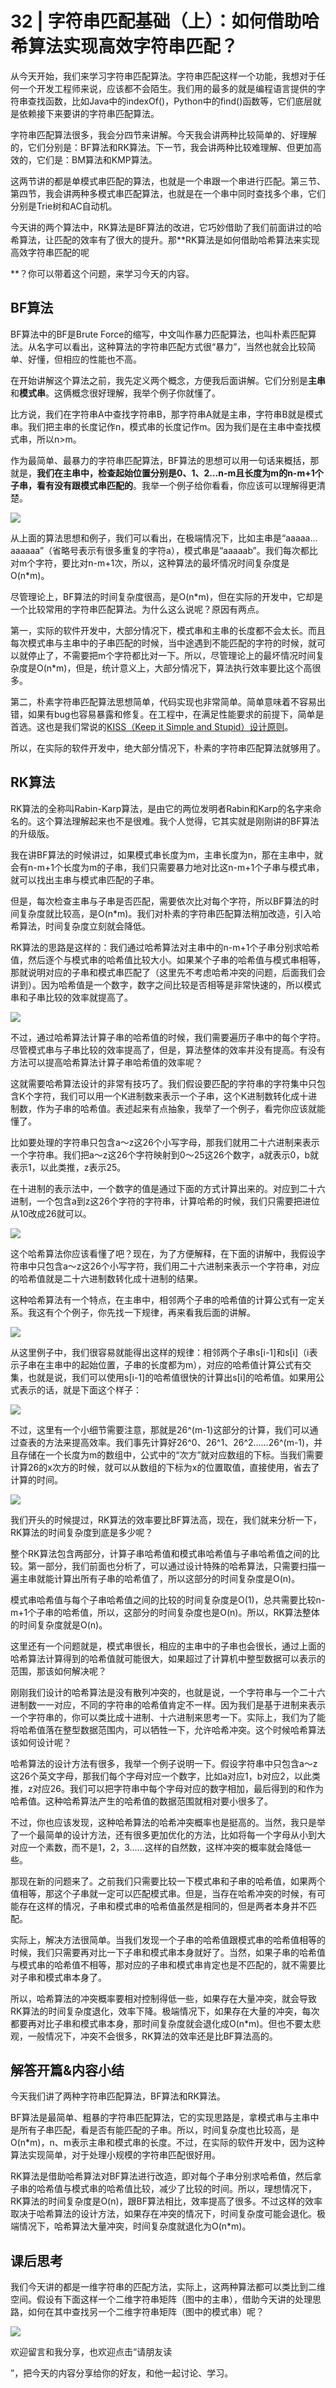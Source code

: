 # 32 \| 字符串匹配基础（上）：如何借助哈希算法实现高效字符串匹配？

从今天开始，我们来学习字符串匹配算法。字符串匹配这样一个功能，我想对于任何一个开发工程师来说，应该都不会陌生。我们用的最多的就是编程语言提供的字符串查找函数，比如Java中的indexOf()，Python中的find()函数等，它们底层就是依赖接下来要讲的字符串匹配算法。

字符串匹配算法很多，我会分四节来讲解。今天我会讲两种比较简单的、好理解的，它们分别是：BF算法和RK算法。下一节，我会讲两种比较难理解、但更加高效的，它们是：BM算法和KMP算法。

这两节讲的都是单模式串匹配的算法，也就是一个串跟一个串进行匹配。第三节、第四节，我会讲两种多模式串匹配算法，也就是在一个串中同时查找多个串，它们分别是Trie树和AC自动机。

今天讲的两个算法中，RK算法是BF算法的改进，它巧妙借助了我们前面讲过的哈希算法，让匹配的效率有了很大的提升。那**<span class="orange">RK算法是如何借助哈希算法来实现高效字符串匹配的呢</span>

**？你可以带着这个问题，来学习今天的内容。

## BF算法

BF算法中的BF是Brute Force的缩写，中文叫作暴力匹配算法，也叫朴素匹配算法。从名字可以看出，这种算法的字符串匹配方式很“暴力”，当然也就会比较简单、好懂，但相应的性能也不高。

<!-- [[[read_end]]] -->

在开始讲解这个算法之前，我先定义两个概念，方便我后面讲解。它们分别是**主串**和**模式串**。这俩概念很好理解，我举个例子你就懂了。

比方说，我们在字符串A中查找字符串B，那字符串A就是主串，字符串B就是模式串。我们把主串的长度记作n，模式串的长度记作m。因为我们是在主串中查找模式串，所以n>m。

作为最简单、最暴力的字符串匹配算法，BF算法的思想可以用一句话来概括，那就是，**我们在主串中，检查起始位置分别是0、1、2…n-m且长度为m的n-m+1个子串，看有没有跟模式串匹配的**。我举一个例子给你看看，你应该可以理解得更清楚。

![](<https://static001.geekbang.org/resource/image/f3/a2/f36fed972a5bdc75331d59c36eb15aa2.jpg>)

从上面的算法思想和例子，我们可以看出，在极端情况下，比如主串是“aaaaa…aaaaaa”（省略号表示有很多重复的字符a），模式串是“aaaaab”。我们每次都比对m个字符，要比对n-m+1次，所以，这种算法的最坏情况时间复杂度是O(n\*m)。

尽管理论上，BF算法的时间复杂度很高，是O(n\*m)，但在实际的开发中，它却是一个比较常用的字符串匹配算法。为什么这么说呢？原因有两点。

第一，实际的软件开发中，大部分情况下，模式串和主串的长度都不会太长。而且每次模式串与主串中的子串匹配的时候，当中途遇到不能匹配的字符的时候，就可以就停止了，不需要把m个字符都比对一下。所以，尽管理论上的最坏情况时间复杂度是O(n\*m)，但是，统计意义上，大部分情况下，算法执行效率要比这个高很多。

第二，朴素字符串匹配算法思想简单，代码实现也非常简单。简单意味着不容易出错，如果有bug也容易暴露和修复。在工程中，在满足性能要求的前提下，简单是首选。这也是我们常说的[KISS（Keep it Simple and Stupid）设计原则](<https://zh.wikipedia.org/wiki/KISS%E5%8E%9F%E5%88%99>)。

所以，在实际的软件开发中，绝大部分情况下，朴素的字符串匹配算法就够用了。

## RK算法

RK算法的全称叫Rabin-Karp算法，是由它的两位发明者Rabin和Karp的名字来命名的。这个算法理解起来也不是很难。我个人觉得，它其实就是刚刚讲的BF算法的升级版。

我在讲BF算法的时候讲过，如果模式串长度为m，主串长度为n，那在主串中，就会有n-m+1个长度为m的子串，我们只需要暴力地对比这n-m+1个子串与模式串，就可以找出主串与模式串匹配的子串。

但是，每次检查主串与子串是否匹配，需要依次比对每个字符，所以BF算法的时间复杂度就比较高，是O(n\*m)。我们对朴素的字符串匹配算法稍加改造，引入哈希算法，时间复杂度立刻就会降低。

RK算法的思路是这样的：我们通过哈希算法对主串中的n-m+1个子串分别求哈希值，然后逐个与模式串的哈希值比较大小。如果某个子串的哈希值与模式串相等，那就说明对应的子串和模式串匹配了（这里先不考虑哈希冲突的问题，后面我们会讲到）。因为哈希值是一个数字，数字之间比较是否相等是非常快速的，所以模式串和子串比较的效率就提高了。

![](<https://static001.geekbang.org/resource/image/01/ee/015c85a9c2a4adc11236f9a40c6d57ee.jpg>)

不过，通过哈希算法计算子串的哈希值的时候，我们需要遍历子串中的每个字符。尽管模式串与子串比较的效率提高了，但是，算法整体的效率并没有提高。有没有方法可以提高哈希算法计算子串哈希值的效率呢？

这就需要哈希算法设计的非常有技巧了。我们假设要匹配的字符串的字符集中只包含K个字符，我们可以用一个K进制数来表示一个子串，这个K进制数转化成十进制数，作为子串的哈希值。表述起来有点抽象，我举了一个例子，看完你应该就能懂了。

比如要处理的字符串只包含a～z这26个小写字母，那我们就用二十六进制来表示一个字符串。我们把a～z这26个字符映射到0～25这26个数字，a就表示0，b就表示1，以此类推，z表示25。

在十进制的表示法中，一个数字的值是通过下面的方式计算出来的。对应到二十六进制，一个包含a到z这26个字符的字符串，计算哈希的时候，我们只需要把进位从10改成26就可以。

![](<https://static001.geekbang.org/resource/image/d5/04/d5c1cb11d9fc97d0b28513ba7495ab04.jpg>)

这个哈希算法你应该看懂了吧？现在，为了方便解释，在下面的讲解中，我假设字符串中只包含a～z这26个小写字符，我们用二十六进制来表示一个字符串，对应的哈希值就是二十六进制数转化成十进制的结果。

这种哈希算法有一个特点，在主串中，相邻两个子串的哈希值的计算公式有一定关系。我这有个个例子，你先找一下规律，再来看我后面的讲解。

![](<https://static001.geekbang.org/resource/image/f9/f5/f99c16f2f899d19935567102c59661f5.jpg>)

从这里例子中，我们很容易就能得出这样的规律：相邻两个子串s[i-1]和s[i]（i表示子串在主串中的起始位置，子串的长度都为m），对应的哈希值计算公式有交集，也就是说，我们可以使用s[i-1]的哈希值很快的计算出s[i]的哈希值。如果用公式表示的话，就是下面这个样子：

![](<https://static001.geekbang.org/resource/image/c4/9c/c47b092408ebfddfa96268037d53aa9c.jpg>)

不过，这里有一个小细节需要注意，那就是26^(m-1)这部分的计算，我们可以通过查表的方法来提高效率。我们事先计算好26^0、26^1、26^2……26^(m-1)，并且存储在一个长度为m的数组中，公式中的“次方”就对应数组的下标。当我们需要计算26的x次方的时候，就可以从数组的下标为x的位置取值，直接使用，省去了计算的时间。

![](<https://static001.geekbang.org/resource/image/22/2f/224b899c6e82ec54594e2683acc4552f.jpg>)

我们开头的时候提过，RK算法的效率要比BF算法高，现在，我们就来分析一下，RK算法的时间复杂度到底是多少呢？

整个RK算法包含两部分，计算子串哈希值和模式串哈希值与子串哈希值之间的比较。第一部分，我们前面也分析了，可以通过设计特殊的哈希算法，只需要扫描一遍主串就能计算出所有子串的哈希值了，所以这部分的时间复杂度是O(n)。

模式串哈希值与每个子串哈希值之间的比较的时间复杂度是O(1)，总共需要比较n-m+1个子串的哈希值，所以，这部分的时间复杂度也是O(n)。所以，RK算法整体的时间复杂度就是O(n)。

这里还有一个问题就是，模式串很长，相应的主串中的子串也会很长，通过上面的哈希算法计算得到的哈希值就可能很大，如果超过了计算机中整型数据可以表示的范围，那该如何解决呢？

刚刚我们设计的哈希算法是没有散列冲突的，也就是说，一个字符串与一个二十六进制数一一对应，不同的字符串的哈希值肯定不一样。因为我们是基于进制来表示一个字符串的，你可以类比成十进制、十六进制来思考一下。实际上，我们为了能将哈希值落在整型数据范围内，可以牺牲一下，允许哈希冲突。这个时候哈希算法该如何设计呢？

哈希算法的设计方法有很多，我举一个例子说明一下。假设字符串中只包含a～z这26个英文字母，那我们每个字母对应一个数字，比如a对应1，b对应2，以此类推，z对应26。我们可以把字符串中每个字母对应的数字相加，最后得到的和作为哈希值。这种哈希算法产生的哈希值的数据范围就相对要小很多了。

不过，你也应该发现，这种哈希算法的哈希冲突概率也是挺高的。当然，我只是举了一个最简单的设计方法，还有很多更加优化的方法，比如将每一个字母从小到大对应一个素数，而不是1，2，3……这样的自然数，这样冲突的概率就会降低一些。

那现在新的问题来了。之前我们只需要比较一下模式串和子串的哈希值，如果两个值相等，那这个子串就一定可以匹配模式串。但是，当存在哈希冲突的时候，有可能存在这样的情况，子串和模式串的哈希值虽然是相同的，但是两者本身并不匹配。

实际上，解决方法很简单。当我们发现一个子串的哈希值跟模式串的哈希值相等的时候，我们只需要再对比一下子串和模式串本身就好了。当然，如果子串的哈希值与模式串的哈希值不相等，那对应的子串和模式串肯定也是不匹配的，就不需要比对子串和模式串本身了。

所以，哈希算法的冲突概率要相对控制得低一些，如果存在大量冲突，就会导致RK算法的时间复杂度退化，效率下降。极端情况下，如果存在大量的冲突，每次都要再对比子串和模式串本身，那时间复杂度就会退化成O(n\*m)。但也不要太悲观，一般情况下，冲突不会很多，RK算法的效率还是比BF算法高的。

## 解答开篇&内容小结

今天我们讲了两种字符串匹配算法，BF算法和RK算法。

BF算法是最简单、粗暴的字符串匹配算法，它的实现思路是，拿模式串与主串中是所有子串匹配，看是否有能匹配的子串。所以，时间复杂度也比较高，是O(n\*m)，n、m表示主串和模式串的长度。不过，在实际的软件开发中，因为这种算法实现简单，对于处理小规模的字符串匹配很好用。

RK算法是借助哈希算法对BF算法进行改造，即对每个子串分别求哈希值，然后拿子串的哈希值与模式串的哈希值比较，减少了比较的时间。所以，理想情况下，RK算法的时间复杂度是O(n)，跟BF算法相比，效率提高了很多。不过这样的效率取决于哈希算法的设计方法，如果存在冲突的情况下，时间复杂度可能会退化。极端情况下，哈希算法大量冲突，时间复杂度就退化为O(n\*m)。

## 课后思考

我们今天讲的都是一维字符串的匹配方法，实际上，这两种算法都可以类比到二维空间。假设有下面这样一个二维字符串矩阵（图中的主串），借助今天讲的处理思路，如何在其中查找另一个二维字符串矩阵（图中的模式串）呢？

![](<https://static001.geekbang.org/resource/image/00/c9/00c353326466a8ce4e790e36924704c9.jpg>)

欢迎留言和我分享，也欢迎点击“<span class="orange">请朋友读</span>

”，把今天的内容分享给你的好友，和他一起讨论、学习。



